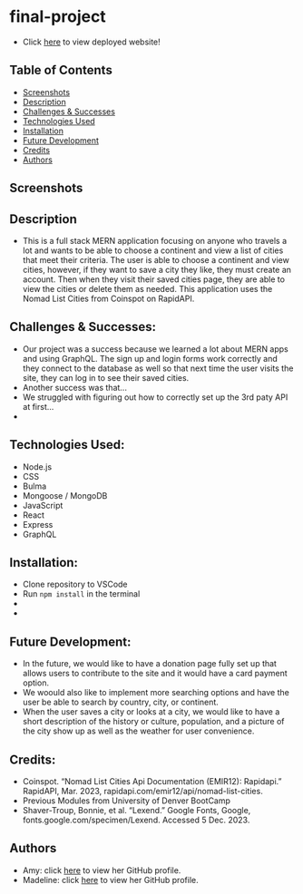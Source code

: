 # final-project
- Click [here](heroku) to view deployed website!
## Table of Contents
- [Screenshots](#screenshots)
- [Description](#description)
- [Challenges & Successes](#challenges--successes)
- [Technologies Used](#technologies-used)
- [Installation](#installation)
- [Future Development](#future-development)
- [Credits](#credits)
- [Authors](#authors)
## Screenshots
<a name="screenshots"></a>

## Description
<a name="description"></a>
- This is a full stack MERN application focusing on anyone who travels a lot and wants to be able to choose a continent and view a list of cities that meet their criteria. The user is able to choose a continent and view cities, however, if they want to save a city they like, they must create an account. Then when they visit their saved cities page, they are able to view the cities or delete them as needed. This application uses the Nomad List Cities from Coinspot on RapidAPI.

## Challenges & Successes:
<a name="challenges--successes"></a>
- Our project was a success because we learned a lot about MERN apps and using GraphQL. The sign up and login forms work correctly and they connect to the database as well so that next time the user visits the site, they can log in to see their saved cities. 
- Another success was that...
- We struggled with figuring out how to correctly set up the 3rd paty API at first...
-
## Technologies Used:
<a name="technologies-used"></a>
- Node.js
- CSS
- Bulma 
- Mongoose / MongoDB
- JavaScript
- React
- Express
- GraphQL
## Installation:
<a name="installation"></a>
- Clone repository to VSCode 
- Run `npm install` in the terminal
- 
- 

## Future Development:
<a name="future-development"></a>
- In the future, we would like to have a donation page fully set up that allows users to contribute to the site and it would have a card payment option. 
- We woould also like to implement more searching options and have the user be able to search by country, city, or continent.
- When the user saves a city or looks at a city, we would like to have a short description of the history or culture, population, and a picture of the city show up as well as the weather for user convenience.

## Credits:
<a name="credits"></a>
- Coinspot. “Nomad List Cities Api Documentation (EMIR12): Rapidapi.” RapidAPI, Mar. 2023, rapidapi.com/emir12/api/nomad-list-cities. 
- Previous Modules from University of Denver BootCamp 
- Shaver-Troup, Bonnie, et al. “Lexend.” Google Fonts, Google, fonts.google.com/specimen/Lexend. Accessed 5 Dec. 2023. 

## Authors 
<a name="authors"></a>
- Amy: click [here](https://github.com/Akleynhans) to view her GitHub profile.
- Madeline: click [here](https://github.com/M-deline) to view her GitHub profile.



